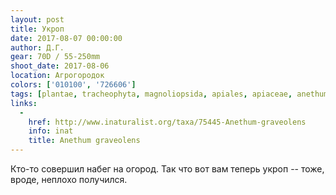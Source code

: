 ```yaml
---
layout: post
title: Укроп
date: 2017-08-07 00:00:00
author: Д.Г.
gear: 70D / 55-250mm
shoot_date: 2017-08-06
location: Агрогородок
colors: ['010100', '726606']
tags: [plantae, tracheophyta, magnoliopsida, apiales, apiaceae, anethum, anethum graveolens]
links:
  -
    href: http://www.inaturalist.org/taxa/75445-Anethum-graveolens
    info: inat
    title: Anethum graveolens
---
```

Кто-то совершил набег на огород. Так что вот вам теперь укроп -- тоже, вроде, неплохо получился.
